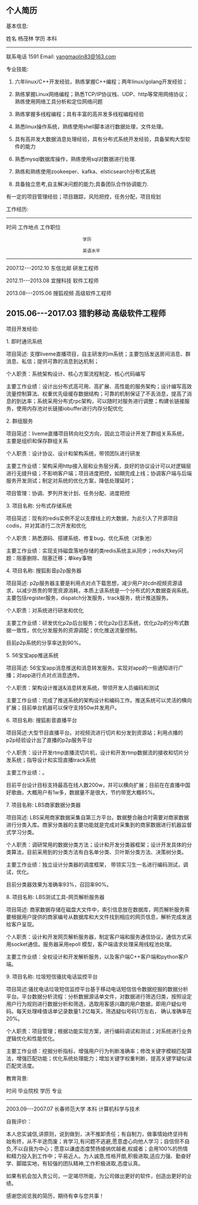 个人简历
--------

基本信息:

  姓名       杨茂林        学历     本科
  ---------- ------------- -------- ----------------------
  联系电话   1591   Email:   yangmaolin83@163.com

专业技能:

1.  六年linux/C++开发经验，熟练掌握C++编程；两年linux/golang开发经验；

2.  熟练掌握Linux网络编程；熟悉TCP/IP协议栈、UDP、http等常用网络协议；熟练使用网络工具分析和定位网络问题

3.  熟练掌握多线程编程；具有丰富的高并发多线程编程经验

4.  熟悉linux操作系统，熟练使用shell脚本进行数据处理，文件处理。

5.  具有高并发大数据消息处理经验，具有分布式系统开发经验，具备架构大型软件的能力

6.  熟悉mysql数据库操作，熟练使用sql对数据进行处理.

7.  熟练和熟练使用zookeeper、kafka、elsticsearch分布式系统

8.  具备独立思考,自主解决问题的能力;具备团队合作协调能力.

有一定的项目管理经验；项目跟踪，风险把控，任务分配，项目规划

工作经历:

  -----------------------------------------------
  时间                工作地点   工作职位
                                 
                                 学历
                                 
                                 英语水平
  ------------------- ---------- ----------------
  2007.12---2012.10   东信北邮   研发工程师

  2012.11---2013.08   宜搜科技   软件工程师

  2013.08---2015.06   搜狐视频   高级软件工程师

  2015.06---2017.03   猎豹移动   高级软件工程师
  -----------------------------------------------

项目开发经验:

1\. 即时通讯系统

项目简述:
支撑liveme直播项目，自主研发的im系统；主要包括发送房间消息、群消息、私信；提供可靠的消息到达机制；

个人职责：系统架构设计、核心方案流程制定、核心代码编写

主要工作业绩：设计出分布式高可用、高扩展、高性能的服务架构；设计编写高效流量控制算法、权重优先级缓存数据结构；可靠的机制保证了不丢消息，提高了消息的到达率；系统采用分布式rpc架构，可以随时对服务进行调整；构建长链接服务，使用内存池对长链接iobuffer进行内存分配优化

2\. 群组服务

项目简述：liveme直播项目转向社交方向，因此立项设计开发了群组关系系统，主要是组织和保存群组关系

个人职责：设计协议、设计和架构系统，带领团队进行研发

主要工作业绩：架构采用http接入层和业务层分离，良好的协议设计可以对逻辑层进行无缝升级；不影响客户端；项目进度把控，如期完成上线；协调客户端与后端服务开发测试；制定对系统的优化方案，降低处理延时；

项目管理：协调、罗列开发计划、任务分配、进度把控

3\. 项目名称: 分布式存储系统

项目简述：现有的redis实例不足以支撑线上的大数据，为此引入了开源项目codis，并对其进行二次开发和优化

个人职责：熟悉源码、搭建系统、修复bug、优化系统（对象池）

主要工作业绩：实现支持磁盘落地存储的类redis系统主从同步；redis大key问题：阻塞删除、阻塞迁移；单key事物

4\. 项目名称: 搜狐影音p2p服务器

项目简述:
p2p服务器主要是利用点对点下载思想，减少用户对cdn视频资源请求，以减少昂贵的带宽资源消耗，本质上该系统是一个分布式的大数据查询系统。主要包括register服务，dispatch分发服务，track服务，统计推送服务。

个人职责：对系统进行研发和优化

主要工作业绩：研发优化p2p后台服务；优化p2p日志系统，优化p2p的分布式数据一致性，优化分发服务的资源调配；优化推送流量控制。

目前p2p系统的分享率达到90%。

5\. 56宝宝app推送系统

项目简述:
56宝宝app消息推送和消息转发服务。实现对app的一些通知进行广播；对app进行点对点消息透传。

个人职责：架构设计推送&消息转发系统，带领开发人员编码和测试

主要工作业绩：完成了推送系统的架构设计和编码工作。推送系统可以灵活的横向扩展；目前单台机器可以保守支持50w并发用户。

6\. 项目名称: 搜狐影音直播平台

项目简述:大型节目直播平台。对视频流进行切片和分发到资源站；利用点播的p2p经验设计出了直播的p2p服务平台

个人职责：设计开发rtmp直播流切片机，设计和开发rtmp数据流的接收和切片分发系统；指导设计和实现直播track系统

主要工作业绩：。

目前平台设计目标支持最高在线人数200w，并可以横向扩展；目前在在直播中国好歌曲，大概用户有1w多，数据量不是很大，节约带宽大概85%。

7\. 项目名称: LBS商家数据分类器

项目简述:
LBS采用商家数据采集自第三方平台。数据整合融合时需要对商家数据进行分类入库。商家分类器的主要功能就是完成对采集到的商家数据进行机器监督式学习分类。

个人职责：调研常用的数据分类方法；设计和开发分类器框架；设计开发具体的分类算法，目前采用到的分类方法有白名单分类、贝叶斯分类方法、决策树分类。

主要工作业绩：独立设计分类器的调度框架，
带领实习生一名进行编码测试，调试，优化。

目前分类器效果为准确率93%，召回率90%。

8\. 项目名称: LBS测试工具-网页解析服务器

项目简述:
商家数据存储在磁盘大文件中，索引信息放在数据库，网页解析服务需要根据用户提供的商家编号从数据库和大文件找到相应的网页信息，解析完成发送给客户呈现。

个人职责：设计和开发网页解析服务器，制定客户端和服务通信协议，通信方式采用socket通信。服务器采用epoll
模型，客户端请求处理采用线程池处理。

主要工作业绩：全权设计和开发解析服务，以及客户端C++客户端和python客户端。

9\. 项目名称: 垃圾短信骚扰电话监控平台

项目简述:骚扰电话垃圾短信监控平台基于移动电话短信信令数据挖掘的数据分析平台。平台数据分析流程：分析数据源话单文件，对数据进行筛选归类，按照设定用户行为规则进行数据分析和筛选，选取用客感兴趣的用户数据，即用户疑似号码。每天处理峰值话单记录数量1.2亿每天，筛选疑似号码1万左右，
确认准确率在20%。

个人职责：项目管理；根据功能实现方案，进行编码调试和测试；对系统进行业务逻辑优化和性能优化。

主要工作业绩：挖掘分析指标，增强用户行为判断准确率；修改关键字模糊匹配算法，增强匹配功能；优化系统处理能力；增加关键字权重判断，提高关键字疑似读匹配灵活度。

教育背景:

  时间                毕业院校       学历   专业
  ------------------- -------------- ------ ------------------
  2003.09---2007.07   长春师范大学   本科   计算机科学与技术

自我评价：

本人忠实诚信,讲原则，说到做到，决不推卸责任；有自制力，做事情始终坚持有始有终，从不半途而废；肯学习,有问题不逃避,愿意虚心向他人学习；自信但不自负,不以自我为中心；愿意以谦虚态度赞扬接纳优越者,权威者；会用100%的热情和精力投入到工作中；平易近人。为人诚恳,性格开朗,积极进取,适应力强、勤奋好学、脚踏实地，有较强的团队精神,工作积极进取,态度认真。

如果有机会加入贵公司，一定竭尽所能，为公司做出更好的软件，创造出更好的业绩。

感谢您阅览我的简历，期待有幸与您共事！

